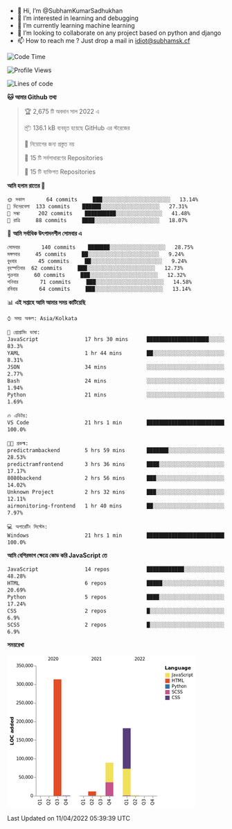 - 👋 Hi, I’m @SubhamKumarSadhukhan
- 👀 I’m interested in learning and debugging
- 🌱 I’m currently learning machine learning
- 💞️ I’m looking to collaborate on any project based on python and django
- 📫 How to reach me ?
      Just drop a mail in idiot@subhamsk.cf

<!---
SubhamKumarSadhukhan/SubhamKumarSadhukhan is a ✨ special ✨ repository because its `README.md` (this file) appears on your GitHub profile.
You can click the Preview link to take a look at your changes.
--->


<!--START_SECTION:waka-->
![Code Time](http://img.shields.io/badge/Code%20Time-411%20hrs%2033%20mins-blue)

![Profile Views](http://img.shields.io/badge/%E0%A6%AA%E0%A7%8D%E0%A6%B0%E0%A7%8B%E0%A6%AB%E0%A6%BE%E0%A6%87%E0%A6%B2%20%E0%A6%A6%E0%A6%B0%E0%A7%8D%E0%A6%B6%E0%A6%A8-1-blue)

![Lines of code](https://img.shields.io/badge/%E0%A6%B9%E0%A7%8D%E0%A6%AF%E0%A6%BE%E0%A6%B2%E0%A7%8B%20%E0%A6%93%E0%A6%AF%E0%A6%BC%E0%A6%BE%E0%A6%B0%E0%A7%8D%E0%A6%B2%E0%A7%8D%E0%A6%A1%20%E0%A6%A5%E0%A7%87%E0%A6%95%E0%A7%87%20%E0%A6%86%E0%A6%AE%E0%A6%BF%20%E0%A6%B2%E0%A6%BF%E0%A6%96%E0%A7%87%E0%A6%9B%E0%A6%BF-599%20Thousand%20%E0%A6%95%E0%A7%8B%E0%A6%A1%E0%A7%87%E0%A6%B0%20%E0%A6%B2%E0%A6%BE%E0%A6%87%E0%A6%A8-blue)

**🐱 আমার Github তথ্য** 

> 🏆 2,675 টি অবদান সাল 2022 এ
 > 
> 📦 136.1 kB ব্যবহৃত হয়েছে GitHub এর স্টরেজের 
 > 
> 🚫 নিয়োগের জন্য প্রস্তুত নয়
 > 
> 📜 15 টি সর্বসাধারণের Repositories 
 > 
> 🔑 15 টি ব্যক্তিগত Repositories  
 > 
**আমি হলাম রাতের 🦉** 

```text
🌞 সকাল       64 commits     ███░░░░░░░░░░░░░░░░░░░░░░   13.14% 
🌆 দিনেরবেলা  133 commits    ██████░░░░░░░░░░░░░░░░░░░   27.31% 
🌃 সন্ধা      202 commits    ██████████░░░░░░░░░░░░░░░   41.48% 
🌙 রাত্রি     88 commits     ████░░░░░░░░░░░░░░░░░░░░░   18.07%

```
📅 **আমি সর্বাধিক উৎপাদনশীল সোমবার এ** 

```text
সোমবার       140 commits    ███████░░░░░░░░░░░░░░░░░░   28.75% 
মঙ্গলবার     45 commits     ██░░░░░░░░░░░░░░░░░░░░░░░   9.24% 
বুধবার       45 commits     ██░░░░░░░░░░░░░░░░░░░░░░░   9.24% 
বৃহস্পতিবার  62 commits     ███░░░░░░░░░░░░░░░░░░░░░░   12.73% 
শুক্রবার     60 commits     ███░░░░░░░░░░░░░░░░░░░░░░   12.32% 
শনিবার       71 commits     ███░░░░░░░░░░░░░░░░░░░░░░   14.58% 
রবিবার       64 commits     ███░░░░░░░░░░░░░░░░░░░░░░   13.14%

```


📊 **এই সপ্তাহে আমি আমার সময় কাটিয়েছি** 

```text
⌚︎ সময় অঞ্চল: Asia/Kolkata

💬 প্রোগ্রামিং ভাষা: 
JavaScript               17 hrs 30 mins      ████████████████████░░░░░   83.3% 
YAML                     1 hr 44 mins        ██░░░░░░░░░░░░░░░░░░░░░░░   8.31% 
JSON                     34 mins             ░░░░░░░░░░░░░░░░░░░░░░░░░   2.77% 
Bash                     24 mins             ░░░░░░░░░░░░░░░░░░░░░░░░░   1.94% 
Python                   21 mins             ░░░░░░░░░░░░░░░░░░░░░░░░░   1.69%

🔥 এডিটর: 
VS Code                  21 hrs 1 min        █████████████████████████   100.0%

🐱‍💻 প্রকল্ম: 
predictrambackend        5 hrs 59 mins       ███████░░░░░░░░░░░░░░░░░░   28.53% 
predictramfrontend       3 hrs 36 mins       ████░░░░░░░░░░░░░░░░░░░░░   17.17% 
8080backend              2 hrs 56 mins       ███░░░░░░░░░░░░░░░░░░░░░░   14.02% 
Unknown Project          2 hrs 32 mins       ███░░░░░░░░░░░░░░░░░░░░░░   12.11% 
airmonitoring-frontend   1 hr 40 mins        ██░░░░░░░░░░░░░░░░░░░░░░░   7.97%

💻 অপারেটিং সিস্টেম: 
Windows                  21 hrs 1 min        █████████████████████████   100.0%

```

**আমি বেশিরভাগ ক্ষেত্রে কোড করি JavaScript তে** 

```text
JavaScript               14 repos            ████████████░░░░░░░░░░░░░   48.28% 
HTML                     6 repos             █████░░░░░░░░░░░░░░░░░░░░   20.69% 
Python                   5 repos             ████░░░░░░░░░░░░░░░░░░░░░   17.24% 
CSS                      2 repos             █░░░░░░░░░░░░░░░░░░░░░░░░   6.9% 
SCSS                     2 repos             █░░░░░░░░░░░░░░░░░░░░░░░░   6.9%

```


**সময়রেখা**

![Chart not found](https://raw.githubusercontent.com/SubhamKumarSadhukhan/SubhamKumarSadhukhan/main/charts/bar_graph.png) 


 Last Updated on 11/04/2022 05:39:39 UTC
<!--END_SECTION:waka-->
